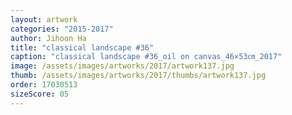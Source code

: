 ```yaml
---
layout: artwork
categories: "2015-2017"
author: Jihoon Ha
title: "classical landscape #36"
caption: "classical landscape #36_oil on canvas_46×53㎝_2017"
image: /assets/images/artworks/2017/artwork137.jpg
thumb: /assets/images/artworks/2017/thumbs/artwork137.jpg
order: 17030513
sizeScore: 05
---
```

